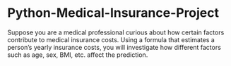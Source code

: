 # Python-Medical-Insurance-Project
Suppose you are a medical professional curious about how certain factors contribute to medical insurance costs. Using a formula that estimates a person’s yearly insurance costs, you will investigate how different factors such as age, sex, BMI, etc. affect the prediction.
